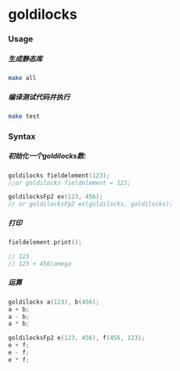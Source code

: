 # goldilocks

### Usage

##### 生成静态库

```bash
make all
```

##### 编译测试代码并执行

```bash
make test
```

### Syntax

##### 初始化一个goldilocks数:

```cpp
goldilocks fieldelement(123);
//or goldilocks fieldelement = 123;

goldilocksFp2 ex(123, 456);
// or goldilocksFp2 ex(goldilocks, goldilocks);
```

##### 打印

```cpp
fieldelement.print();

// 123
// 123 + 456\omega
```

##### 运算

```cpp
goldilocks a(123), b(456);
a + b;
a - b;
a * b;

goldilocksFp2 e(123, 456), f(456, 123);
e + f;
e - f;
e * f;
```

